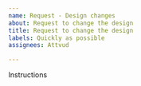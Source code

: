 ```yaml
---
name: Request - Design changes
about: Request to change the design
title: Request to change the design
labels: Quickly as possible
assignees: Attvud

---
```


Instructions
